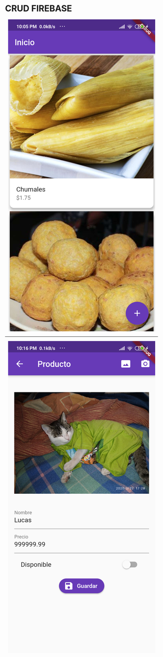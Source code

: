 # CRUD FIREBASE

<p align="center">
    <img src="img/img_01.png" />
</p>
<hr>
<p align="center">
    <img src="img/img_02.png" />
</p>